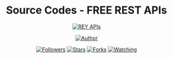 <div align="center">
 
# Source Codes - FREE REST APIs
<p align="center">
<a href="#"><img title="REY APIs" src="https://img.shields.io/badge/REY Apis-blue?colorA=%23ff0000&colorB=%23017e40&style=for-the-badge"></a>
</p>
<p align="center">
<a href="https://github.com/inirey"><img title="Author" src="https://img.shields.io/badge/Author-REY SEKHA-orange.svg?style=for-the-badge&logo=github"></a>
</p>
<p align="center">
<a href="https://github.com/inirey/followers"><img title="Followers" src="https://img.shields.io/github/followers/inirey?color=red&style=flat-square"></a>
<a href="https://github.com/inirey/REST-API1/stargazers/"><img title="Stars" src="https://img.shields.io/github/stars/inirey/REST-API1?color=blue&style=flat-square"></a>
<a href="https://github.com/inirey/REST-API1/network/members"><img title="Forks" src="https://img.shields.io/github/forks/inirey/REST-API1?color=red&style=flat-square"></a>
<a href="https://github.com/inirey/REST-API1/watchers"><img title="Watching" src="https://img.shields.io/github/watchers/inirey/REST-API1?label=Watchers&color=blue&style=flat-square"></a>
</p>
